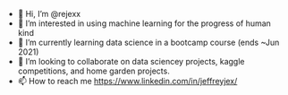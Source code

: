 - 👋 Hi, I’m @rejexx
- 👀 I’m interested in using machine learning for the progress of human kind
- 🌱 I’m currently learning data science in a bootcamp course (ends ~Jun 2021)
- 💞️ I’m looking to collaborate on data sciencey projects, kaggle competitions, and home garden projects.
- 📫 How to reach me https://www.linkedin.com/in/jeffreyjex/

<!---
rejexx/rejexx is a ✨ special ✨ repository because its `README.md` (this file) appears on your GitHub profile.
You can click the Preview link to take a look at your changes.
--->
